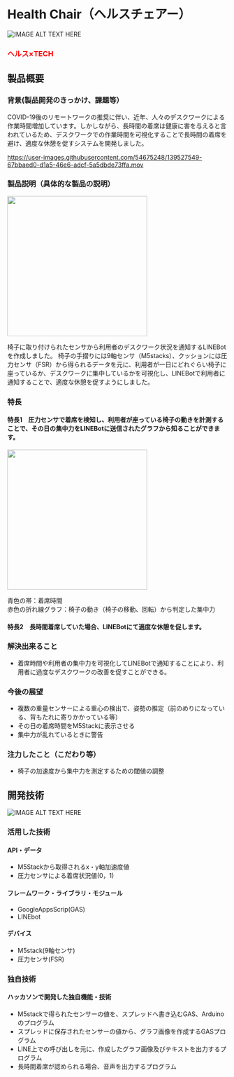 # Health Chair（ヘルスチェアー）

![IMAGE ALT TEXT HERE](https://cdn.discordapp.com/attachments/889072819584008228/903646494647787550/aac43b34386cfe67.jpg)

<h3 style="color:#ff0000">ヘルス×TECH</h3>

## 製品概要
### 背景(製品開発のきっかけ、課題等）
COVID-19後のリモートワークの推奨に伴い、近年、人々のデスクワークによる作業時間増加しています。しかしながら、長時間の着席は健康に害を与えると言われているため、デスクワークでの作業時間を可視化することで長時間の着席を避け、適度な休憩を促すシステムを開発しました。

https://user-images.githubusercontent.com/54675248/139527549-67bbaed0-d1a5-46e6-adcf-5a5dbde73ffa.mov


### 製品説明（具体的な製品の説明）
<img src="https://user-images.githubusercontent.com/38782966/139522775-97a3f5ba-39bc-44f8-979b-14b68d69d9bc.JPG" width="320px">  

椅子に取り付けられたセンサから利用者のデスクワーク状況を通知するLINEBotを作成しました。 椅子の手摺りには9軸センサ（M5stacks）、クッションには圧力センサ（FSR）から得られるデータを元に、利用者が一日にどれぐらい椅子に座っているか、デスクワークに集中しているかを可視化し、LINEBotで利用者に通知することで、適度な休憩を促すようにしました。

### 特長
#### 特長1　圧力センサで着席を検知し、利用者が座っている椅子の動きを計測することで、その日の集中力をLINEBotに送信されたグラフから知ることができます。

<img src="https://user-images.githubusercontent.com/38782966/139522488-fcbb11b6-5612-4111-a9c1-b8aa62745c6f.jpg" width="320px">  

青色の帯：着席時間  
赤色の折れ線グラフ：椅子の動き（椅子の移動、回転）から判定した集中力

#### 特長2　長時間着席していた場合、LINEBotにて適度な休憩を促します。　　

### 解決出来ること
* 着席時間や利用者の集中力を可視化してLINEBotで通知することにより、利用者に過度なデスクワークの改善を促すことができる。

### 今後の展望
* 複数の重量センサーによる重心の検出で、姿勢の推定（前のめりになっている、背もたれに寄りかかっている等）
* その日の着席時間をM5Stackに表示させる
* 集中力が乱れているときに警告

### 注力したこと（こだわり等）
* 椅子の加速度から集中力を測定するための閾値の調整

## 開発技術
![IMAGE ALT TEXT HERE](https://media.discordapp.net/attachments/889072819584008226/903834763591307394/3bbf631aca985629.JPG)
### 活用した技術
#### API・データ
* M5Stackから取得されるx・y軸加速度値
* 圧力センサによる着席状況値(0，1)

#### フレームワーク・ライブラリ・モジュール
* GoogleAppsScrip(GAS)
* LINEbot

#### デバイス
* M5stack(9軸センサ) 
* 圧力センサ(FSR)

### 独自技術
#### ハッカソンで開発した独自機能・技術
* M5stackで得られたセンサーの値を、スプレッドへ書き込むGAS、Arduinoのプログラム
* スプレッドに保存されたセンサーの値から、グラフ画像を作成するGASプログラム
* LINE上での呼び出しを元に、作成したグラフ画像及びテキストを出力するプログラム
* 長時間着席が認められる場合、音声を出力するプログラム
